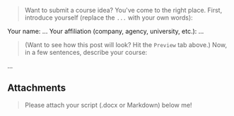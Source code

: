 > Want to submit a course idea? You've come to the right place. First, introduce yourself (replace the `...` with your own words):

Your name: ...
Your affiliation (company, agency, university, etc.): ...

> (Want to see how this post will look? Hit the `Preview` tab above.)
> Now, in a few sentences, describe your course:

...

## Attachments

> Please attach your script (.docx or Markdown) below me!
